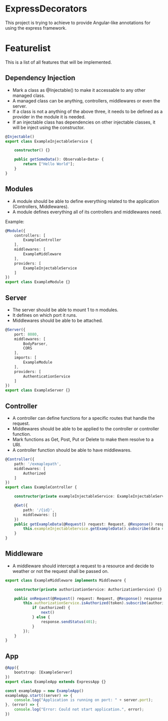 # ExpressDecorators

This project is trying to achieve to provide Angular-like annotations for using the express framework.

# Featurelist

This is a list of all features that will be implemented.

## Dependency Injection

- Mark a class as @Injectable() to make it accessable to any other managed class.
- A managed class can be anything, controllers, middlewares or even the server.
- If a class is not a anything of the above three, it needs to be defined as a provider in the module it is needed.
- If an injectable class has dependencies on other injectable classes, it will be inject using the constructor.

```typescript
@Injectable()
export class ExampleInjectableService {

    constructor() {}

    public getSomeData(): Observable<Data> {
        return ["Hello World"];
    }
}
```

## Modules

- A module should be able to define everything related to the application (Controllers, Middlewares).
- A module defines everything all of its controllers and middlewares need. 

Example:

```typescript
@Module({
    controllers: [
        ExampleController
    ],
    middlewares: [
        ExampleMiddleware
    ],
    providers: [
        ExampleInjectableService
    ]
})
export class ExampleModule {}
```

## Server

- The server should be able to mount 1 to n modules.
- It defines on which port it runs.
- Middlewares should be able to be attached.

```typescript
@Server({
    port: 8080,
    middlewares: [
        BodyParser,
        CORS
    ],
    imports: [
        ExampleModule
    ],
    providers: [
        AuthenticationService
    ]
})
export class ExampleServer {}
```

## Controller

- A controller can define functions for a specific routes that handle the request.
- Middlewares should be able to be applied to the controller or controller function.
- Mark functions as Get, Post, Put or Delete to make them resolve to a URI.
- A controller function should be able to have middlewares.

```typescript
@Controller({
    path: '/exmaplepath',
    middlewares: [
        Authorized
    ]
})
export class ExampleController {

    constructor(private exampleInjectableService: ExampleInjectableService) {}

    @Get({
        path: '/{id}',
        middlewares: []
    })
    public getExampleData(@Request() request: Request, @Response() response: Response, @PathVariable() id: number) {
        this.exampleInjectableService.getExampleData().subscribe(data => response.send(data));
    }
}
```

## Middleware

- A middleware should intercept a request to a resource and decide to weather or not the request shall be passed on.

```typescript
export class ExampleMiddleware implements Middleware {

    constructor(private authorizationService: AuthorizationService) {}

    public onRequest(@Request() request: Request, @Response() response: Response, @NextFunction() next: NextFunction, @Header('X-Auth-Token') token: string) {
        this.authorizationService.isAuthorized(token).subscribe(authorized => {
            if (authorized) {
                next()
            } else {
                response.sendStatus(401);
            }
        });
    }
}
```

## App

```typescript
@App({
    bootstrap: [ExampleServer]
})
export class ExampleApp extends ExpressApp {}

const exampleApp = new ExampleApp()
exampleApp.start((server) => {
    console.log("Application is running on port: " + server.port);
}, (error) => {
    console.log("Error: Could not start application.", error);
})
```
